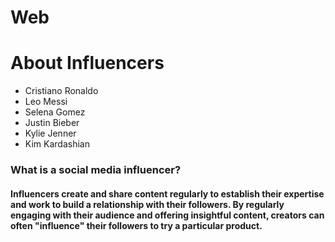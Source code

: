 # Web
<html>
  <head>
    
  </head>
  <body>
    <h1>About Influencers</h1>
    <ul>
      <li>Cristiano Ronaldo</li>
       <li>Leo Messi</li>
       <li>Selena Gomez</li>
       <li>Justin Bieber</li>
       <li>Kylie Jenner</li>
       <li>Kim Kardashian</li>
    </ul>
    <h3>What is a social media influencer?</h3>
   <p> <h4>Influencers create and share content regularly to establish their expertise and work to build a relationship with their followers. By regularly engaging with their audience and offering insightful content, creators can often "influence" their followers to try a particular product.</h4> </p>
    
  </body>
</html>


